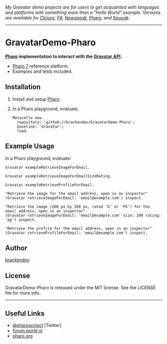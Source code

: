 _My Gravatar demo projects are for users to get acquainted with languages and platforms with something more than a "Hello World" example. Versions are available for [Clojure](https://brackendev.github.io/GravatarDemo-Clojure/), [F#](https://brackendev.github.io/GravatarDemo-FSharp/), [Newspeak](https://brackendev.github.io/GravatarDemo-Newspeak/), [Pharo](https://brackendev.github.io/GravatarDemo-Pharo/), and [Squeak](https://brackendev.github.io/GravatarDemo-Squeak/)._

- - -

GravatarDemo-Pharo
==================

**[Pharo](http://www.pharo.org/) implementation to interact with the [Gravatar API](https://en.gravatar.com/site/implement/).**

* [Pharo 7](http://www.pharo.org/) reference platform.
* Examples and tests included.

## Installation

1. Install and setup [Pharo](http://www.pharo.org/).
2. In a Pharo playground, evaluate:

    ```smalltalk
    Metacello new 
      repository: 'github://brackendev/GravatarDemo-Pharo';
      baseline: 'Gravatar';
      load.
    ```

## Example Usage

In a Pharo playground, evaluate:

```smalltalk
Gravatar exampleRetrieveImageForEmail.
```

```smalltalk
Gravatar exampleRetrieveImageForEmailSizeRating.
```

```smalltalk
Gravatar exampleRetrieveProfileForEmail.
```

```smalltalk
"Retrieve the image for the email address, open in an inspector"
(Gravatar retrieveImageForEmail: 'email@example.com') inspect.
```

```smalltalk
"Retrieve the image (200 px by 200 px, rated 'G' or 'PG') for the email address, open in an inspector"
(Gravatar retrieveImageForEmail: 'email@example.com' size: 200 rating: 'pg') inspect.
```

```smalltalk
"Retrieve the profile for the email address, open in an inspector"
(Gravatar retrieveProfileForEmail: 'email@example.com') inspect.
```

## Author

[brackendev](https://www.github.com/brackendev)

## License

GravatarDemo-Pharo is released under the MIT license. See the LICENSE file for more info.

- - -

## Useful Links

* [@pharoproject](https://twitter.com/pharoproject) [Twitter]
* [forum.world.st](http://forum.world.st/)
* [pharo.org](http://www.pharo.org/)
